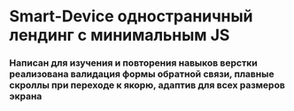 # Smart-Device одностраничный лендинг с минимальным JS

### Написан для изучения и повторения навыков верстки реализована валидация формы обратной связи, плавные скроллы при переходе к якорю, адаптив для всех размеров экрана
